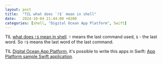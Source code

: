 ```yaml
---
layout: post
title:  "TIL what does `!$` mean in shell"
date:   2024-10-04 21:44:00 +0200
categories: [shell, "Digital Ocean App Platform", Swift]
---
```

TIL [what does `!$` mean in shell](https://unix.stackexchange.com/a/254571). `!` means the last command used, `$` - the last word. So `!$` means the last word of the last command.

TIL [Digital Ocean App Platform](https://cloud.digitalocean.com/apps), it's possible to write this apps in Swift: [App Platform sample Swift application](https://github.com/digitalocean/sample-swift).
